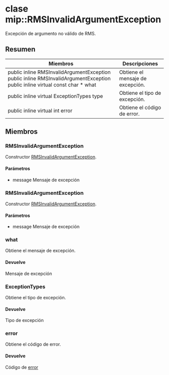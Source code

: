 # <a name="class-miprmsinvalidargumentexception"></a>clase mip::RMSInvalidArgumentException 
Excepción de argumento no válido de RMS.
## <a name="summary"></a>Resumen
 Miembros                        | Descripciones                                
--------------------------------|---------------------------------------------
public inline  RMSInvalidArgumentException public inline  RMSInvalidArgumentException public inline virtual const char * what | Obtiene el mensaje de excepción.
public inline virtual ExceptionTypes type | Obtiene el tipo de excepción.
public inline virtual int error | Obtiene el código de error.
## <a name="members"></a>Miembros
### <a name="rmsinvalidargumentexception"></a>RMSInvalidArgumentException
Constructor [RMSInvalidArgumentException](#classmip_1_1_r_m_s_invalid_argument_exception).
#### <a name="parameters"></a>Parámetros
* message Mensaje de excepción
### <a name="rmsinvalidargumentexception"></a>RMSInvalidArgumentException
Constructor [RMSInvalidArgumentException](#classmip_1_1_r_m_s_invalid_argument_exception).
#### <a name="parameters"></a>Parámetros
* message Mensaje de excepción
### <a name="what"></a>what
Obtiene el mensaje de excepción.
#### <a name="returns"></a>Devuelve
Mensaje de excepción
### <a name="exceptiontypes"></a>ExceptionTypes
Obtiene el tipo de excepción.
#### <a name="returns"></a>Devuelve
Tipo de excepción
### <a name="error"></a>error
Obtiene el código de error.
#### <a name="returns"></a>Devuelve
Código de [error](#classmip_1_1_error)